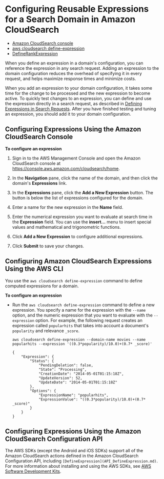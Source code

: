 # Configuring Reusable Expressions for a Search Domain in Amazon CloudSearch<a name="configuring-reusable-expressions"></a>


+ [Amazon CloudSearch console](#configuring-expressions-console)
+ [aws cloudsearch define-expression](#configuring-expressions-clt)
+ [DefineRankExpression](#configuring-expressions-sdk)

When you define an expression in a domain's configuration, you can reference the expression in any search request\. Adding an expression to the domain configuration reduces the overhead of specifying it in every request, and helps maximize response times and minimize costs\. 

When you add an expression to your domain configuration, it takes some time for the change to be processed and the new expression to become active\. To quickly test changes to an expression, you can define and use the expression directly in a search request, as described in [Defining Expressions in Search Requests](defining-expressions-in-requests.md)\. After you have finished testing and tuning an expression, you should add it to your domain configuration\. 

## Configuring Expressions Using the Amazon CloudSearch Console<a name="configuring-expressions-console"></a>

**To configure an expression**

1. Sign in to the AWS Management Console and open the Amazon CloudSearch console at [https://console\.aws\.amazon\.com/cloudsearch/home](https://console.aws.amazon.com/cloudsearch/home)\.

1. In the **Navigation** pane, click the name of the domain, and then click the domain's **Expressions** link\.

1. In the **Expressions** pane, click the **Add a New Expression** button\. The button is below the list of expressions configured for the domain\.

1. Enter a name for the new expression in the **Name** field\. 

1. Enter the numerical expression you want to evaluate at search time in the **Expression** field\. You can use the **insert\.\.\.** menu to insert special values and mathematical and trigonometric functions\.

1. Click **Add a New Expression** to configure additional expressions\. 

1. Click **Submit** to save your changes\.

## Configuring Amazon CloudSearch Expressions Using the AWS CLI<a name="configuring-expressions-clt"></a>

You use the `aws cloudsearch define-expression` command to define computed expressions for a domain\.

**To configure an expression**

+ Run the `aws cloudsearch define-expression` command to define a new expression\. You specify a name for the expression with the `--name` option, and the numeric expression that you want to evaluate with the `--expression` option\. For example, the following request creates an expression called `popularhits` that takes into account a document's `popularity` and relevance `_score`\.

  ```
  aws cloudsearch define-expression --domain-name movies --name popularhits --expression '((0.3*popularity)/10.0)+(0.7* _score)'
  
  {
      "Expression": {
          "Status": {
              "PendingDeletion": false, 
              "State": "Processing", 
              "CreationDate": "2014-05-01T01:15:18Z", 
              "UpdateVersion": 52, 
              "UpdateDate": "2014-05-01T01:15:18Z"
          }, 
          "Options": {
              "ExpressionName": "popularhits", 
              "ExpressionValue": "((0.3*popularity)/10.0)+(0.7* _score)"
          }
      }
  }
  ```

## Configuring Expressions Using the Amazon CloudSearch Configuration API<a name="configuring-expressions-sdk"></a>

The AWS SDKs \(except the Android and iOS SDKs\) support all of the Amazon CloudSearch actions defined in the Amazon CloudSearch Configuration API, including `[DefineExpression](API_DefineExpression.md)`\. For more information about installing and using the AWS SDKs, see [AWS Software Development Kits](http://aws.amazon.com/code)\.
